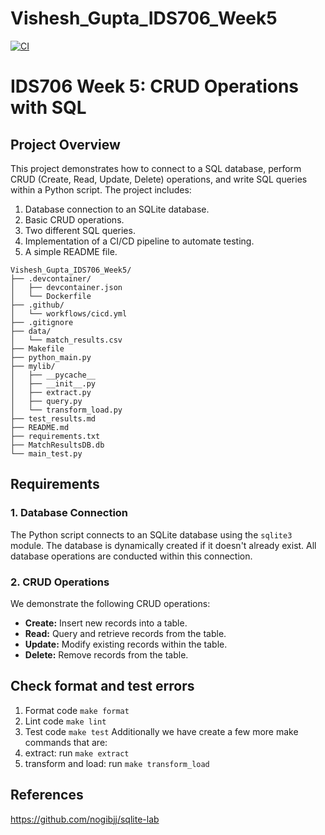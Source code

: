 # Vishesh_Gupta_IDS706_Week5

[![CI](https://github.com/nogibjj/Vishesh_Gupta_IDS706_Week5/actions/workflows/cicd.yml/badge.svg)](https://github.com/nogibjj/Vishesh_Gupta_IDS706_Week5/actions/workflows/cicd.yml)

# IDS706 Week 5: CRUD Operations with SQL

## Project Overview

This project demonstrates how to connect to a SQL database, perform CRUD (Create, Read, Update, Delete) operations, and write SQL queries within a Python script. The project includes:
1. Database connection to an SQLite database.
2. Basic CRUD operations.
3. Two different SQL queries.
4. Implementation of a CI/CD pipeline to automate testing.
5. A simple README file.

```
Vishesh_Gupta_IDS706_Week5/
├── .devcontainer/
│   ├── devcontainer.json
│   └── Dockerfile
├── .github/
│   └── workflows/cicd.yml
├── .gitignore
├── data/
│   └── match_results.csv
├── Makefile
├── python_main.py
├── mylib/
│   ├── __pycache__
│   ├── __init__.py
│   ├── extract.py
│   ├── query.py
│   └── transform_load.py
├── test_results.md
├── README.md
├── requirements.txt
├── MatchResultsDB.db
└── main_test.py
```

## Requirements

### 1. **Database Connection**
The Python script connects to an SQLite database using the `sqlite3` module. The database is dynamically created if it doesn't already exist. All database operations are conducted within this connection.

### 2. **CRUD Operations**
We demonstrate the following CRUD operations:
- **Create:** Insert new records into a table.
- **Read:** Query and retrieve records from the table.
- **Update:** Modify existing records within the table.
- **Delete:** Remove records from the table.

## Check format and test errors 
1. Format code `make format`
2. Lint code `make lint`
3. Test code `make test`
Additionally we have create a few more make commands that are:
4. extract: run `make extract`
5. transform and load: run `make transform_load`

## References 
https://github.com/nogibjj/sqlite-lab

